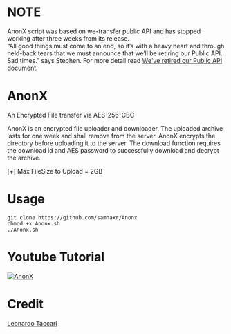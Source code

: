# NOTE
AnonX script was based on we-transfer public API and has stopped working after three weeks from its release.  
“All good things must come to an end, so it’s with a heavy heart and through held-back tears that we must announce that we’ll be retiring our Public API. Sad times.” says Stephen. For more detail read
<a href="https://wetransfer.zendesk.com/hc/en-us/articles/360038551772-We-ve-retired-our-Public-API" >We've retired our Public API
</a> document.
 
# AnonX
An Encrypted File transfer via AES-256-CBC

AnonX is an encrypted file uploader and downloader. The uploaded archive lasts for one week and shall remove from the server. 
AnonX encrypts the directory before uploading it to the server. The download function requires the download id and AES password to successfully download and decrypt the archive.

[+] Max FileSize to Upload = 2GB

# Usage
```
git clone https://github.com/samhaxr/Anonx
chmod +x Anonx.sh
./Anonx.sh
```

# Youtube Tutorial
[![AnonX](Anonx.png)](https://youtu.be/r2GrmcZxGV4)

# Credit

<a href="https://github.com/iamleot" >Leonardo Taccari
</a>

